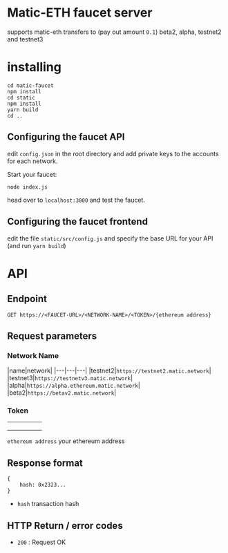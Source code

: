# Matic-ETH faucet server

supports matic-eth transfers to (pay out amount `0.1`) beta2, alpha, testnet2 and testnet3

# installing

```
cd matic-faucet
npm install
cd static
npm install
yarn build
cd ..
```

## Configuring the faucet API

edit ```config.json``` in the root directory and add private keys to the accounts for each network.

Start your faucet:

```
node index.js
```
head over to `localhost:3000` and test the faucet.

## Configuring the faucet frontend

edit the file `static/src/config.js` and specify the base URL for your API (and run `yarn build`)

# API


## Endpoint
```GET https://<FAUCET-URL>/<NETWORK-NAME>/<TOKEN>/{ethereum address}```

## Request parameters

### Network Name
|name|network|
|---|---|---|
|testnet2|`https://testnet2.matic.network`|
|testnet3|`https://testnetv3.matic.network`|
|alpha|`https://alpha.ethereum.matic.network`|
|beta2|`https://betav2.matic.network`|

### Token
|  |  |  |  |  |
|---|---|---|---|---|
|  |  |  |  |  |
|  |  |  |  |  |
|  |  |  |  |  |

```ethereum address``` your ethereum address


## Response format
```
{ 
	hash: 0x2323... 
}
```
* ```hash``` transaction hash 

## HTTP Return / error codes

* ```200``` : Request OK











